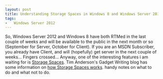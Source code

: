 ```yaml
---
layout: post
title: Understanding Storage Spaces in Windows 8 and Windows Server 2012
tags:
-	Windows Server 2012
---
```


So, Windows Server 2012 and Windows 8 have both RTMed in the last couple of weeks and will be available to the public in the next month or so (September for Server, October for Client). If you are an MSDN Subscriber, you already have Client, and will (hopefully) get server in the next couple of weeks... Fingers crossed... Anyway, one of the interesting features i am waiting for is [Storage Spaces][2]. Tim Anderson's Gadget Writing blog has some information on [how Storage Spaces works][1]. handy notes on what to do and what not to do. 


[1]:http://gadgets.itwriting.com/1462-understanding-windows-8-storage-spaces-confusing-but-powerful.html
[2]:http://blogs.msdn.com/b/b8/archive/2012/01/05/virtualizing-storage-for-scale-resiliency-and-efficiency.aspx